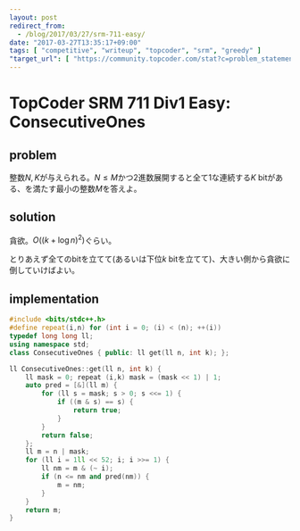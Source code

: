 ```yaml
---
layout: post
redirect_from:
  - /blog/2017/03/27/srm-711-easy/
date: "2017-03-27T13:35:17+09:00"
tags: [ "competitive", "writeup", "topcoder", "srm", "greedy" ]
"target_url": [ "https://community.topcoder.com/stat?c=problem_statement&pm=14558" ]
---
```


# TopCoder SRM 711 Div1 Easy: ConsecutiveOnes

## problem

整数$N, K$が与えられる。$N \le M$かつ$2$進数展開すると全て$1$な連続する$K$ bitがある、を満たす最小の整数$M$を答えよ。

## solution

貪欲。$O((k + \log n)^2)$ぐらい。

とりあえず全てのbitを立てて(あるいは下位$k$ bitを立てて)、大きい側から貪欲に倒していけばよい。

## implementation

``` c++
#include <bits/stdc++.h>
#define repeat(i,n) for (int i = 0; (i) < (n); ++(i))
typedef long long ll;
using namespace std;
class ConsecutiveOnes { public: ll get(ll n, int k); };

ll ConsecutiveOnes::get(ll n, int k) {
    ll mask = 0; repeat (i,k) mask = (mask << 1) | 1;
    auto pred = [&](ll m) {
        for (ll s = mask; s > 0; s <<= 1) {
            if ((m & s) == s) {
                return true;
            }
        }
        return false;
    };
    ll m = n | mask;
    for (ll i = 1ll << 52; i; i >>= 1) {
        ll nm = m & (~ i);
        if (n <= nm and pred(nm)) {
            m = nm;
        }
    }
    return m;
}
```
